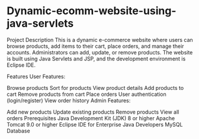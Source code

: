 # Dynamic-ecomm-website-using-java-servlets

Project Description
This is a dynamic e-commerce website where users can browse products, add items to their cart, place orders, and manage their accounts. Administrators can add, update, or remove products. The website is built using Java Servlets and JSP, and the development environment is Eclipse IDE.

Features
User Features:

Browse products
Sort for products
View product details
Add products to cart
Remove products from cart
Place orders
User authentication (login/register)
View order history
Admin Features:

Add new products
Update existing products
Remove products
View all orders
Prerequisites
Java Development Kit (JDK) 8 or higher
Apache Tomcat 9.0 or higher
Eclipse IDE for Enterprise Java Developers
MySQL Database
